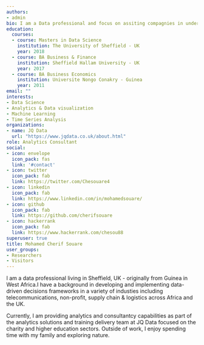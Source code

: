 ```yaml
---
authors:
- admin
bio: I am a Data professional and focus on assiting compagnies in understanding business performance and making real-time decisions.
education:
  courses:
  - course: Masters in Data Science
    institution: The University of Sheffield - UK
    year: 2018
  - course: BA Business & Finance
    institution: Sheffield Hallam University - UK
    year: 2017
  - course: BA Business Economics
    institution: Universite Nongo Conakry - Guinea
    year: 2011
email: ""
interests:
- Data Science
- Analytics & Data visualization
- Machine Learning
- Time Series Analysis 
organizations:
- name: JQ Data
  url: "https://www.jqdata.co.uk/about.html"
role: Analytics Consultant
social:
- icon: envelope
  icon_pack: fas
  link: '#contact'
- icon: twitter
  icon_pack: fab
  link: https://twitter.com/Chesouare4
- icon: linkedin
  icon_pack: fab
  link: https://www.linkedin.com/in/mohamedsouare/
- icon: github
  icon_pack: fab
  link: https://github.com/cherifsouare
- icon: hackerrank
  icon_pack: fab
  link: https://www.hackerrank.com/chesou88
superuser: true
title: Mohamed Cherif Souare
user_groups:
- Researchers
- Visitors
---
```

I am a data professional living in Sheffield, UK - originally from Guinea in West Africa.I have a background in developing and implementing data-driven decisions frameworks in a variety of industies including telecommunications, non-profit, supply chain & logistics across Africa and the UK.

Currently, I am providing analytics and consultantcy capabilities as part of the analytics solutions and training delivery team at JQ Data focused on the charity and higher education sectors.
Outside of work, I enjoy spending time with my family and exploring nature.


